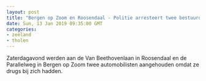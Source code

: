 ```yaml
---
layout: post
title: "Bergen op Zoom en Roosendaal - Politie arresteert twee bestuurders met drugs"
date: Sun, 13 Jan 2019 09:35:00 GMT
categories: 
- zeeland 
- tholen 
---
```


Zaterdagavond werden aan de Van Beethovenlaan in Roosendaal en de Parallelweg in Bergen op Zoom twee automobilisten aangehouden omdat ze drugs bij zich hadden.
